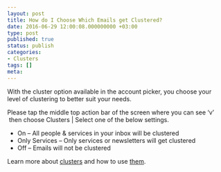 ```yaml
---
layout: post
title: How do I Choose Which Emails get Clustered?
date: 2016-06-29 12:00:08.000000000 +03:00
type: post
published: true
status: publish
categories:
- Clusters
tags: []
meta:
---
```


With the cluster option available in the account picker, you choose your level of clustering to better suit your needs.

Please tap the middle top action bar of the screen where you can see ‘v’  then choose Clusters \| Select one of the below settings.

* On – All people &amp; services in your inbox will be clustered
* Only Services – Only services or newsletters will get clustered
* Off – Emails will not be clustered

Learn more about [clusters](/what-are-clusters/) and how to use [them](/what-are-clusters/).